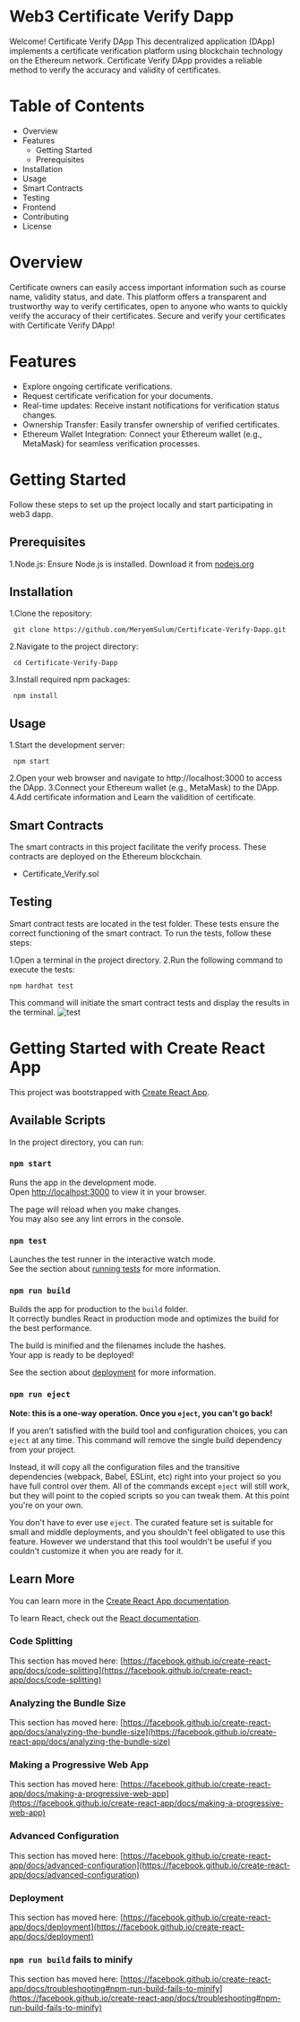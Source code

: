 # Web3 Certificate Verify Dapp

Welcome! Certificate Verify DApp
This decentralized application (DApp) implements a certificate verification platform using blockchain technology on the Ethereum network. Certificate Verify DApp provides a reliable method to verify the accuracy and validity of certificates.

# Table of Contents
+ Overview
+ Features
  + Getting Started
  + Prerequisites
+ Installation
+ Usage
+ Smart Contracts
+ Testing
+ Frontend
+ Contributing
+ License

# Overview

Certificate owners can easily access important information such as course name, validity status, and date. This platform offers a transparent and trustworthy way to verify certificates, open to anyone who wants to quickly verify the accuracy of their certificates. Secure and verify your certificates with Certificate Verify DApp!

# Features
+ Explore ongoing certificate verifications.
+ Request certificate verification for your documents.
+ Real-time updates: Receive instant notifications for verification status changes.
+ Ownership Transfer: Easily transfer ownership of verified certificates.
+ Ethereum Wallet Integration: Connect your Ethereum wallet (e.g., MetaMask) for seamless verification processes.

# Getting Started
Follow these steps to set up the project locally and start participating in web3 dapp.

## Prerequisites
1.Node.js: Ensure Node.js is installed. Download it from [nodejs.org](https://nodejs.org/tr)
## Installation
1.Clone the repository:

```  git clone https://github.com/MeryemSulum/Certificate-Verify-Dapp.git ```

2.Navigate to the project directory:

```  cd Certificate-Verify-Dapp ```

3.Install required npm packages:

``` npm install```

## Usage

1.Start the development server:

``` npm start```

2.Open your web browser and navigate to http://localhost:3000 to access the DApp.
3.Connect your Ethereum wallet (e.g., MetaMask) to the DApp.
4.Add certificate information and Learn the validition of certificate.

## Smart Contracts
The smart contracts in this project facilitate the verify process. These contracts are deployed on the Ethereum blockchain.
 + Certificate_Verify.sol

## Testing

Smart contract tests are located in the test folder. These tests ensure the correct functioning of the smart contract. To run the tests, follow these steps:

1.Open a terminal in the project directory.
2.Run the following command to execute the tests:

``` npm hardhat test ```

This command will initiate the smart contract tests and display the results in the terminal.
![test](https://github.com/MeryemSulum/Certificate-Verify-Dapp/assets/118208883/c604a547-16a2-4664-9a10-85ee17136bae)


# Getting Started with Create React App

This project was bootstrapped with [Create React App](https://github.com/facebook/create-react-app).

## Available Scripts

In the project directory, you can run:

### `npm start`

Runs the app in the development mode.\
Open [http://localhost:3000](http://localhost:3000) to view it in your browser.

The page will reload when you make changes.\
You may also see any lint errors in the console.

### `npm test`

Launches the test runner in the interactive watch mode.\
See the section about [running tests](https://facebook.github.io/create-react-app/docs/running-tests) for more information.

### `npm run build`

Builds the app for production to the `build` folder.\
It correctly bundles React in production mode and optimizes the build for the best performance.

The build is minified and the filenames include the hashes.\
Your app is ready to be deployed!

See the section about [deployment](https://facebook.github.io/create-react-app/docs/deployment) for more information.

### `npm run eject`

**Note: this is a one-way operation. Once you `eject`, you can't go back!**

If you aren't satisfied with the build tool and configuration choices, you can `eject` at any time. This command will remove the single build dependency from your project.

Instead, it will copy all the configuration files and the transitive dependencies (webpack, Babel, ESLint, etc) right into your project so you have full control over them. All of the commands except `eject` will still work, but they will point to the copied scripts so you can tweak them. At this point you're on your own.

You don't have to ever use `eject`. The curated feature set is suitable for small and middle deployments, and you shouldn't feel obligated to use this feature. However we understand that this tool wouldn't be useful if you couldn't customize it when you are ready for it.

## Learn More

You can learn more in the [Create React App documentation](https://facebook.github.io/create-react-app/docs/getting-started).

To learn React, check out the [React documentation](https://reactjs.org/).

### Code Splitting

This section has moved here: [https://facebook.github.io/create-react-app/docs/code-splitting](https://facebook.github.io/create-react-app/docs/code-splitting)

### Analyzing the Bundle Size

This section has moved here: [https://facebook.github.io/create-react-app/docs/analyzing-the-bundle-size](https://facebook.github.io/create-react-app/docs/analyzing-the-bundle-size)

### Making a Progressive Web App

This section has moved here: [https://facebook.github.io/create-react-app/docs/making-a-progressive-web-app](https://facebook.github.io/create-react-app/docs/making-a-progressive-web-app)

### Advanced Configuration

This section has moved here: [https://facebook.github.io/create-react-app/docs/advanced-configuration](https://facebook.github.io/create-react-app/docs/advanced-configuration)

### Deployment

This section has moved here: [https://facebook.github.io/create-react-app/docs/deployment](https://facebook.github.io/create-react-app/docs/deployment)

### `npm run build` fails to minify

This section has moved here: [https://facebook.github.io/create-react-app/docs/troubleshooting#npm-run-build-fails-to-minify](https://facebook.github.io/create-react-app/docs/troubleshooting#npm-run-build-fails-to-minify)
